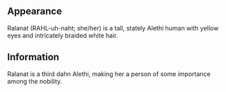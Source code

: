 
## Appearance
Ralanat (RAHL-uh-naht; she/her) is a tall, 
stately Alethi human with yellow eyes and intricately 
braided white hair.

## Information
Ralanat is a third dahn Alethi, making her a person of 
some importance among the nobility.